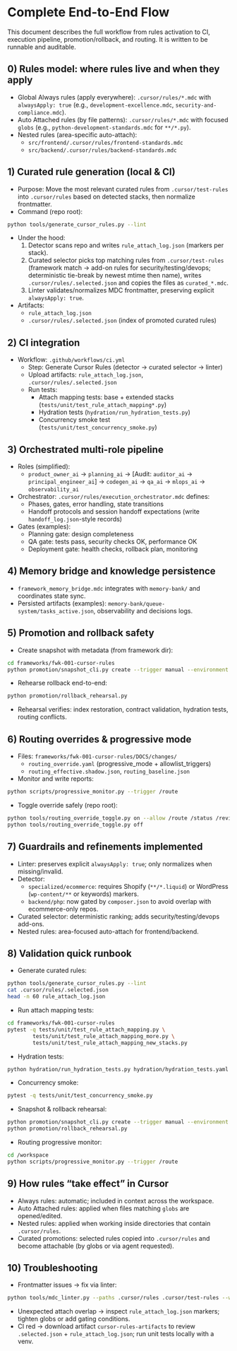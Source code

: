 # Complete End-to-End Flow

This document describes the full workflow from rules activation to CI, execution pipeline, promotion/rollback, and routing. It is written to be runnable and auditable.

## 0) Rules model: where rules live and when they apply
- Global Always rules (apply everywhere): `.cursor/rules/*.mdc` with `alwaysApply: true` (e.g., `development-excellence.mdc`, `security-and-compliance.mdc`).
- Auto Attached rules (by file patterns): `.cursor/rules/*.mdc` with focused `globs` (e.g., `python-development-standards.mdc` for `**/*.py`).
- Nested rules (area-specific auto-attach):
  - `src/frontend/.cursor/rules/frontend-standards.mdc`
  - `src/backend/.cursor/rules/backend-standards.mdc`

## 1) Curated rule generation (local & CI)
- Purpose: Move the most relevant curated rules from `.cursor/test-rules` into `.cursor/rules` based on detected stacks, then normalize frontmatter.
- Command (repo root):
```bash
python tools/generate_cursor_rules.py --lint
```
- Under the hood:
  1. Detector scans repo and writes `rule_attach_log.json` (markers per stack).
  2. Curated selector picks top matching rules from `.cursor/test-rules` (framework match → add-on rules for security/testing/devops; deterministic tie-break by newest mtime then name), writes `.cursor/rules/.selected.json` and copies the files as `curated_*.mdc`.
  3. Linter validates/normalizes MDC frontmatter, preserving explicit `alwaysApply: true`.
- Artifacts:
  - `rule_attach_log.json`
  - `.cursor/rules/.selected.json` (index of promoted curated rules)

## 2) CI integration
- Workflow: `.github/workflows/ci.yml`
  - Step: Generate Cursor Rules (detector → curated selector → linter)
  - Upload artifacts: `rule_attach_log.json`, `.cursor/rules/.selected.json`
  - Run tests:
    - Attach mapping tests: base + extended stacks (`tests/unit/test_rule_attach_mapping*.py`)
    - Hydration tests (`hydration/run_hydration_tests.py`)
    - Concurrency smoke test (`tests/unit/test_concurrency_smoke.py`)

## 3) Orchestrated multi-role pipeline
- Roles (simplified):
  - `product_owner_ai` → `planning_ai` → [Audit: `auditor_ai` → `principal_engineer_ai`] → `codegen_ai` → `qa_ai` → `mlops_ai` → `observability_ai`
- Orchestrator: `.cursor/rules/execution_orchestrator.mdc` defines:
  - Phases, gates, error handling, state transitions
  - Handoff protocols and session handoff expectations (write `handoff_log.json`-style records)
- Gates (examples):
  - Planning gate: design completeness
  - QA gate: tests pass, security checks OK, performance OK
  - Deployment gate: health checks, rollback plan, monitoring

## 4) Memory bridge and knowledge persistence
- `framework_memory_bridge.mdc` integrates with `memory-bank/` and coordinates state sync.
- Persisted artifacts (examples): `memory-bank/queue-system/tasks_active.json`, observability and decisions logs.

## 5) Promotion and rollback safety
- Create snapshot with metadata (from framework dir):
```bash
cd frameworks/fwk-001-cursor-rules
python promotion/snapshot_cli.py create --trigger manual --environment development
```
- Rehearse rollback end-to-end:
```bash
python promotion/rollback_rehearsal.py
```
- Rehearsal verifies: index restoration, contract validation, hydration tests, routing conflicts.

## 6) Routing overrides & progressive mode
- Files: `frameworks/fwk-001-cursor-rules/DOCS/changes/`
  - `routing_override.yaml` (progressive_mode + allowlist_triggers)
  - `routing_effective.shadow.json`, `routing_baseline.json`
- Monitor and write reports:
```bash
python scripts/progressive_monitor.py --trigger /route
```
- Toggle override safely (repo root):
```bash
python tools/routing_override_toggle.py on --allow /route /status /review
python tools/routing_override_toggle.py off
```

## 7) Guardrails and refinements implemented
- Linter: preserves explicit `alwaysApply: true`; only normalizes when missing/invalid.
- Detector:
  - `specialized/ecommerce`: requires Shopify (`**/*.liquid`) or WordPress (`wp-content/**` or keywords) markers.
  - `backend/php`: now gated by `composer.json` to avoid overlap with ecommerce-only repos.
- Curated selector: deterministic ranking; adds security/testing/devops add-ons.
- Nested rules: area-focused auto-attach for frontend/backend.

## 8) Validation quick runbook
- Generate curated rules:
```bash
python tools/generate_cursor_rules.py --lint
cat .cursor/rules/.selected.json
head -n 60 rule_attach_log.json
```
- Run attach mapping tests:
```bash
cd frameworks/fwk-001-cursor-rules
pytest -q tests/unit/test_rule_attach_mapping.py \
        tests/unit/test_rule_attach_mapping_more.py \
        tests/unit/test_rule_attach_mapping_new_stacks.py
```
- Hydration tests:
```bash
python hydration/run_hydration_tests.py hydration/hydration_tests.yaml
```
- Concurrency smoke:
```bash
pytest -q tests/unit/test_concurrency_smoke.py
```
- Snapshot & rollback rehearsal:
```bash
python promotion/snapshot_cli.py create --trigger manual --environment development
python promotion/rollback_rehearsal.py
```
- Routing progressive monitor:
```bash
cd /workspace
python scripts/progressive_monitor.py --trigger /route
```

## 9) How rules “take effect” in Cursor
- Always rules: automatic; included in context across the workspace.
- Auto Attached rules: applied when files matching `globs` are opened/edited.
- Nested rules: applied when working inside directories that contain `.cursor/rules`.
- Curated promotions: selected rules copied into `.cursor/rules` and become attachable (by globs or via agent requested).

## 10) Troubleshooting
- Frontmatter issues → fix via linter:
```bash
python tools/mdc_linter.py --paths .cursor/rules .cursor/test-rules --write
```
- Unexpected attach overlap → inspect `rule_attach_log.json` markers; tighten globs or add gating conditions.
- CI red → download artifact `cursor-rules-artifacts` to review `.selected.json` + `rule_attach_log.json`; run unit tests locally with a venv.